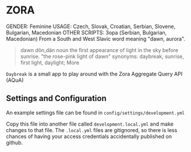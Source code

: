 # ZORA
GENDER: Feminine
USAGE: Czech, Slovak, Croatian, Serbian, Slovene, Bulgarian, Macedonian
OTHER SCRIPTS: Зора (Serbian, Bulgarian, Macedonian)
From a South and West Slavic word meaning "dawn, aurora".

> dawn
> dôn,dän
> noun
> the first appearance of light in the sky before sunrise.
> "the rose-pink light of dawn"
> synonyms:	daybreak, sunrise, first light, daylight; More

`Daybreak` is a small app to play around with the Zora Aggregate Query API (AQuA)

## Settings and Configuration

An example settings file can be found in `config/settings/development.yml`

Copy this file into another file called `development.local.yml` and make changes to that file. The `.local.yml` files are gitignored, so there is less chances of having your access credentials accidentally published on github.
